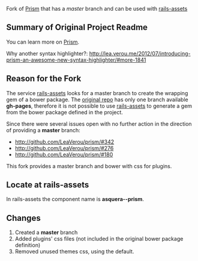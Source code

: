 Fork of [Prism](http://github.com/LeaVerou/prism) that has a *master* branch
and can be used with [rails-assets](http://www.rails-assets.org)

## Summary of Original Project Readme

You can learn more on [Prism](http://prismjs.com/).

Why another syntax highlighter?:
http://lea.verou.me/2012/07/introducing-prism-an-awesome-new-syntax-highlighter/#more-1841

## Reason for the Fork

The service [rails-assets](http://www.rails-assets.org) looks for a master
branch to create the wrapping gem of a bower package.  The [original
repo](http://github.com/LeaVerou/prism) has only one branch available
**gh-pages**, therefore it is not possible to use
[rails-assets](http://www.rails-assets.org) to generate a gem from the bower
package defined in the project.

Since there were several issues open with no further action in the direction
of providing a **master** branch:

- http://github.com/LeaVerou/prism/#342
- http://github.com/LeaVerou/prism/#276
- http://github.com/LeaVerou/prism/#180

This fork provides a master branch and bower with css for plugins.

## Locate at rails-assets

In rails-assets the component name is **asquera--prism**.

## Changes

1. Created a **master** branch
2. Added plugins' css files (not included in the original bower package
   definition)
2. Removed unused themes css, using the default.
